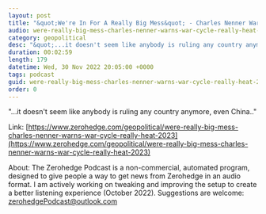 ```yaml
---
layout: post
title: "&quot;We're In For A Really Big Mess&quot; - Charles Nenner Warns &quot;War Cycle To Really Heat Up In 2023&quot;"
audio: were-really-big-mess-charles-nenner-warns-war-cycle-really-heat-2023-0
category: geopolitical
desc: "&quot;...it doesn't seem like anybody is ruling any country anymore, even China..&quot;"
duration: 00:02:59
length: 179
datetime: Wed, 30 Nov 2022 20:05:00 +0000
tags: podcast
guid: were-really-big-mess-charles-nenner-warns-war-cycle-really-heat-2023-0
order: 0
---
```

&quot;...it doesn't seem like anybody is ruling any country anymore, even China..&quot;

Link: [https://www.zerohedge.com/geopolitical/were-really-big-mess-charles-nenner-warns-war-cycle-really-heat-2023](https://www.zerohedge.com/geopolitical/were-really-big-mess-charles-nenner-warns-war-cycle-really-heat-2023)

About: The Zerohedge Podcast is a non-commercial, automated program, designed to give people a way to get news from Zerohedge in an audio format.  I am actively working on tweaking and improving the setup to create a better listening experience (October 2022).  Suggestions are welcome: [zerohedgePodcast@outlook.com](mailto:zerohedgePodcast@outlook.com)